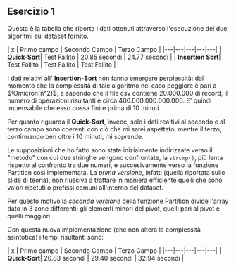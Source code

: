 ## Esercizio 1

Questa è la tabella che riporta i dati ottenuti attraverso l'esecuzione dei due algoritmi sul dataset fornito.

| x |  Primo campo  |  Secondo Campo  |  Terzo Campo  |
|---|---|---|---|---|
| **Quick-Sort**| Test Fallito | 20.85 secondi | 24.77 secondi |
| **Insertion Sort**| Test Fallito | Test Fallito | Test Fallito |

I dati relativi all' **Insertion-Sort** non fanno emergere perplessità: dal momento che la complessità di tale algoritmo nel caso peggiore è pari a $`\Omicron(n^2)`$, e sapendo che il file csv contiene 20.000.000 di record, il numero di operazioni risultanti è circa 400.000.000.000.000. E' quindi impensabile che esso possa finire prima di 10 minuti.

Per quanto riguarda il **Quick-Sort**, invece, solo i dati realtivi al secondo e al terzo campo sono coerenti con ciò che mi sarei aspettato, mentre il terzo, continuando ben oltre i 10 minuti, mi soprende.

Le supposizioni che ho fatto sono state inizialmente indirizzate verso il "metodo" con cui due stringhe vengono confrontate, la ``` strcmp() ```, più lenta rispetto al confronto tra due numeri, e succesivamente verso la funzione Partition così implementata.
La *prima versione*, infatti (quella riportata sulle slide di teoria), non riusciva a trattare in maniera efficiente quelli che sono valori ripetuti o prefissi comuni all'interno del dataset.

Per questo motivo la *seconda versione* della funzione Partition divide l'array dato in 3 zone differenti: gli elementi minori del pivot, quelli pari al pivot e quelli maggiori.

Con questa nuova implementazione (che non altera la complessità asintotica) i tempi risultanti sono:

| x |  Primo campo  |  Secondo Campo  |  Terzo Campo  |
|---|---|---|---|---|
| **Quick-Sort**| 20.83 secondi | 29.40 secondi | 32.94 secondi |
